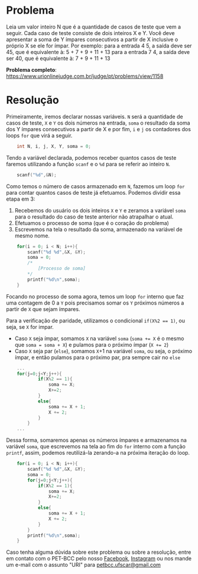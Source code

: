 # Problema

Leia um valor inteiro N que é a quantidade de casos de teste que vem a seguir. Cada caso de teste consiste de dois inteiros X e Y. Você deve apresentar a soma de Y ímpares consecutivos a partir de X inclusive o próprio X se ele for ímpar. Por exemplo:
para a entrada 4 5, a saída deve ser 45, que é equivalente à: 5 + 7 + 9 + 11 + 13
para a entrada 7 4, a saída deve ser 40, que é equivalente à: 7 + 9 + 11 + 13


**Problema completo**: https://www.urionlinejudge.com.br/judge/pt/problems/view/1158

# Resolução

Primeiramente, iremos declarar nossas variáveis. `N` será a quantidade de casos de teste, `X` e `Y` os dois números na entrada, `soma` o resultado da soma dos Y ímpares consecutivos a partir de X e por fim, `i` e `j` os contadores dos loops `for` que virá a seguir.

```c
    int N, i, j, X, Y, soma = 0;
``` 

Tendo a variável declarada, podemos receber quantos casos de teste faremos utilizando a função `scanf` e o `%d` para se referir ao inteiro `N`.

```c
    scanf("%d",&N);
```

Como temos o número de casos armazenado em `N`, fazemos um loop `for` para contar quantos casos de teste já efetuamos. Podemos dividir essa etapa em 3:

1. Recebemos do usuário os dois inteiros `X` e `Y` e zeramos a variável `soma` para o resultado do caso de teste anterior não atrapalhar o atual.
2. Efetuamos o processo de soma (que é o coração do problema)
3. Escrevemos na tela o resultado da soma, armazenado na variável de mesmo nome.

```c
    for(i = 0; i < N; i++){
        scanf("%d %d",&X, &Y);
        soma = 0;
        /*
            [Processo de soma]
        */
        printf("%d\n",soma);
    }
``` 

Focando no processo de soma agora, temos um loop `for` interno que faz uma contagem de 0 a `Y` pois precisamos somar os `Y` próximos números a partir de `X` que sejam ímpares. 

Para a verificação de paridade, utilizamos o condicional `if(X%2 == 1)`, ou seja, se `X` for impar.

* Caso `X` seja ímpar, somamos `X` na variável `soma` (`soma += X` é o mesmo que `soma = soma + X`) e pulamos para o próximo ímpar (`X += 2`)  
* Caso `X` seja par (`else`), somamos `X`+1 na variável `soma`, ou seja, o próximo ímpar, e então pulamos para o próximo par, pra sempre cair no `else`
 
```c
    ...
    for(j=0;j<Y;j++){
            if(X%2 == 1){
                soma += X;
                X+=2;
            }
            else{
                soma += X + 1;
                X += 2;
            }
        }
    ...
```

Dessa forma, somaremos apenas os números ímpares e armazenamos na variável `soma`, que escrevemos na tela ao fim do `for` interno com a função `printf`, assim, podemos reutilizá-la zerando-a na próxima iteração do loop.

```c
    for(i = 0; i < N; i++){
        scanf("%d %d",&X, &Y);
        soma = 0;
        for(j=0;j<Y;j++){
            if(X%2 == 1){
                soma += X;
                X+=2;
            }
            else{
                soma += X + 1;
                X += 2;
            }
        }
        printf("%d\n",soma);
    }
```

Caso tenha alguma dúvida sobre este problema ou sobre a resolução, entre em contato com o PET-BCC pelo nosso
[Facebook](https://www.facebook.com/petbcc/),
[Instagram](https://www.instagram.com/petbcc.ufscar/)
ou nos mande um e-mail com o assunto "URI" para  petbcc.ufscar@gmail.com
